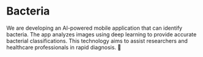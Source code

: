 # Bacteria
We are developing an AI-powered mobile application that can identify bacteria. The app analyzes images using deep learning to provide accurate bacterial classifications. This technology aims to assist researchers and healthcare professionals in rapid diagnosis. 🚀

